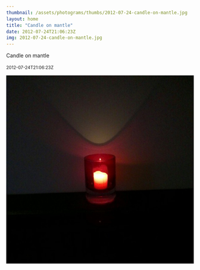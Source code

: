 ```yaml
---
thumbnail: /assets/photograms/thumbs/2012-07-24-candle-on-mantle.jpg
layout: home
title: "Candle on mantle"
date: 2012-07-24T21:06:23Z
img: 2012-07-24-candle-on-mantle.jpg
---
```


Candle on mantle

<small>2012-07-24T21:06:23Z</small>

![Candle on mantle](/assets/photograms/original/2012-07-24-candle-on-mantle.jpg)
